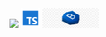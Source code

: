 <img height=25 src="https://raw.githubusercontent.com/caiogondim/javascript-server-side-logos/master/node.js/standard/454x128.png"> <img height=35 src="./icons8-typescript-96.png">
 <img height=35 src="./3801788-middle.png">
